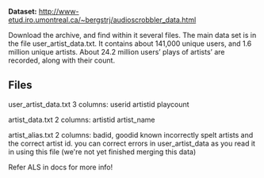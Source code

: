 **Dataset:**  http://www-etud.iro.umontreal.ca/~bergstrj/audioscrobbler_data.html

 Download the archive, and find within it several files. The main data set is in
the file user_artist_data.txt. It contains about 141,000 unique users, and 1.6 million
unique artists. About 24.2 million users’ plays of artists’ are recorded, along with their
count.

Files
-----

user_artist_data.txt
    3 columns: userid artistid playcount

artist_data.txt
    2 columns: artistid artist_name

artist_alias.txt
    2 columns: badid, goodid
    known incorrectly spelt artists and the correct artist id. 
    you can correct errors in user_artist_data as you read it in using this file
    (we're not yet finished merging this data)
    

Refer ALS in docs for more info!